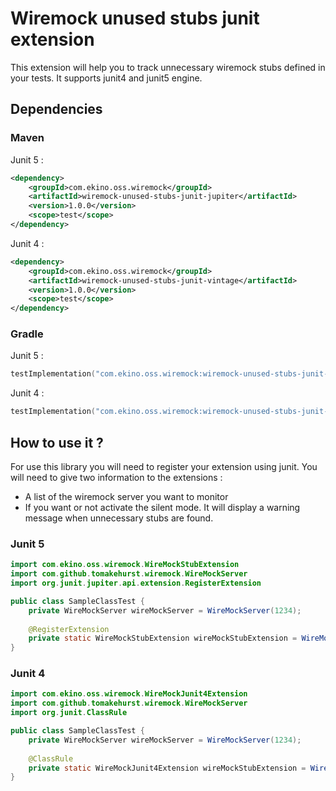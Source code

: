 # Wiremock unused stubs junit extension

This extension will help you to track unnecessary wiremock stubs defined in your tests.
It supports junit4 and junit5 engine.

## Dependencies

### Maven

Junit 5 :
```xml
<dependency>
    <groupId>com.ekino.oss.wiremock</groupId>
    <artifactId>wiremock-unused-stubs-junit-jupiter</artifactId>
    <version>1.0.0</version>
    <scope>test</scope>
</dependency>
```

Junit 4 :
```xml
<dependency>
    <groupId>com.ekino.oss.wiremock</groupId>
    <artifactId>wiremock-unused-stubs-junit-vintage</artifactId>
    <version>1.0.0</version>
    <scope>test</scope>
</dependency>
```

### Gradle

Junit 5 :
```kotlin
testImplementation("com.ekino.oss.wiremock:wiremock-unused-stubs-junit-jupiter:1.0.0")
```

Junit 4 :
```kotlin
testImplementation("com.ekino.oss.wiremock:wiremock-unused-stubs-junit-vintage:1.0.0")
```

## How to use it ?

For use this library you will need to register your extension using junit.
You will need to give two information to the extensions :
* A list of the wiremock server you want to monitor
* If you want or not activate the silent mode. It will display a warning message when unnecessary stubs are found.

### Junit 5

``` java
import com.ekino.oss.wiremock.WireMockStubExtension
import com.github.tomakehurst.wiremock.WireMockServer
import org.junit.jupiter.api.extension.RegisterExtension

public class SampleClassTest {
    private WireMockServer wireMockServer = WireMockServer(1234);
    
    @RegisterExtension
    private static WireMockStubExtension wireMockStubExtension = WireMockStubExtension(listOf(wireMockServer), silent = true);
}
```

### Junit 4

``` java
import com.ekino.oss.wiremock.WireMockJunit4Extension
import com.github.tomakehurst.wiremock.WireMockServer
import org.junit.ClassRule

public class SampleClassTest {
    private WireMockServer wireMockServer = WireMockServer(1234);
    
    @ClassRule
    private static WireMockJunit4Extension wireMockStubExtension = WireMockJunit4Extension(listOf(wireMockServer), silent = true);
}
```
